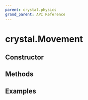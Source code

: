 ```yaml
---
parent: crystal.physics
grand_parent: API Reference
---
```


# crystal.Movement

## Constructor

## Methods

## Examples
